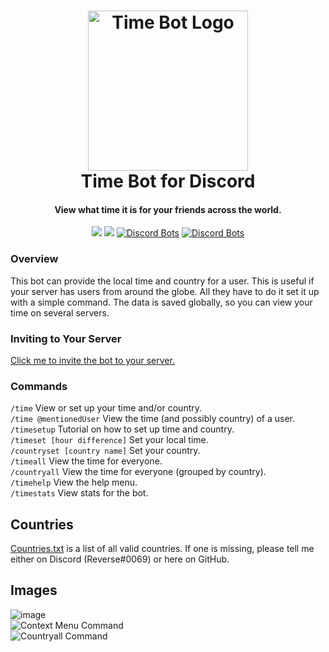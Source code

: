 <h1 align="center">

<img src="https://cdn.discordapp.com/avatars/529569000028373002/b5100de6821ee1c4714ac022c3cd39d9.png?size=512" alt="Time Bot Logo" width="256"/>
<br/>
Time Bot for Discord
</h1>

<h4 align="center">View what time it is for your friends across the world.</h4>

<div align="center">

[<img src="https://discordapp.com/api/guilds/735263201612005472/widget.png?style=shield">](https://discord.gg/ga9V5pa)
<img src="https://img.shields.io/badge/discord-csharp-blue.svg">
[![Discord Bots](https://top.gg/api/widget/status/529569000028373002.svg)](https://top.gg/bot/529569000028373002)
[![Discord Bots](https://top.gg/api/widget/servers/529569000028373002.svg)](https://top.gg/bot/529569000028373002)

</div>

### Overview
This bot can provide the local time and country for a user. This is useful if your server has users from around the globe. All they have to do it set it up with a simple command. The data is saved globally, so you can view your time on several servers.  

### Inviting to Your Server
[Click me to invite the bot to your server.](https://discord.com/api/oauth2/authorize?client_id=529569000028373002&permissions=2048&scope=bot%20applications.commands)

### Commands
`/time` View or set up your time and/or country.  
`/time @mentionedUser` View the time (and possibly country) of a user.  
`/timesetup` Tutorial on how to set up time and country.  
`/timeset [hour difference]` Set your local time.  
`/countryset [country name]` Set your country.  
`/timeall` View the time for everyone.  
`/countryall` View the time for everyone (grouped by country).  
`/timehelp` View the help menu.  
`/timestats` View stats for the bot.  

## Countries
[Countries.txt](https://github.com/WilliamWelsh/TimeBot/blob/master/TimeBot/countries.txt) is a list of all valid countries. If one is missing, please tell me either on Discord (Reverse#0069) or here on GitHub.

## Images
![image](https://user-images.githubusercontent.com/16886888/135763350-336c2abc-e5bd-4358-b363-ac5136f3fece.png)  
![Context Menu Command](https://user-images.githubusercontent.com/16886888/135763364-efc0c172-16a8-4464-b558-6687f8003854.png)  
![Countryall Command](https://user-images.githubusercontent.com/16886888/135763372-5af94946-a109-45ac-b219-b891cb38cf57.png)  
